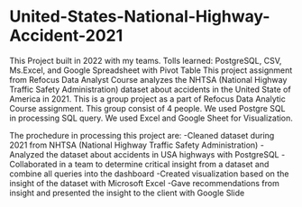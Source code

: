 # United-States-National-Highway-Accident-2021
This Project built in 2022 with my teams. Tolls learned: PostgreSQL, CSV, Ms.Excel, and Google Spreadsheet with Pivot Table
This project assignment from Refocus Data Analyst Course analyzes the NHTSA (National Highway Traffic Safety Administration) dataset about accidents in the United State of America in 2021. This is a group project as a part of Refocus Data Analytic Course assignment. This group consist of 4 people. We used Postgre SQL in processing SQL query. We used Excel and Google Sheet for Visualization.

The prochedure in processing this project are:
-Cleaned dataset during 2021 from NHTSA (National Highway Traffic Safety Administration)
-Analyzed the dataset about accidents in USA highways with PostgreSQL
-Collaborated in a team to determine critical insight from a dataset and combine all queries into the dashboard
-Created visualization based on the insight of the dataset with Microsoft Excel
-Gave recommendations from insight and presented the insight to the client with Google Slide
